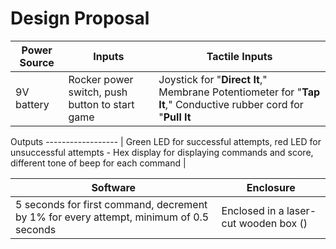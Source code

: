 # Design Proposal

Power Source | Inputs | Tactile Inputs
------------------ | ------------------- | -------------------
9V battery | Rocker power switch, push button to start game | Joystick for "**Direct It**," Membrane Potentiometer for "**Tap It**," Conductive rubber cord for "**Pull It**

Outputs
------------------ |
Green LED for successful attempts, red LED for unsuccessful attempts - Hex display for displaying commands and score, different tone of beep for each command |

Software | Enclosure
------------------ | ------------------
5 seconds for first command, decrement by 1% for every attempt, minimum of 0.5 seconds | Enclosed in a laser-cut wooden box ()
